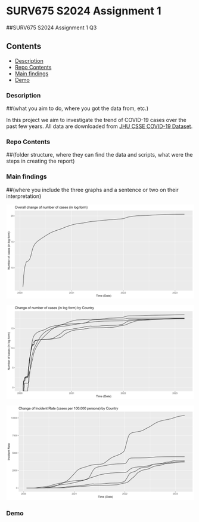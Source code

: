 # SURV675 S2024 Assignment 1
##SURV675 S2024 Assignment 1 Q3


## Contents

- [Description](#description)
- [Repo Contents](#repo-contents)
- [Main findings](#main-findings)
- [Demo](#demo)



### Description
##(what you aim to do, where you got the data from, etc.)

In this project we aim to investigate the trend of COVID-19 cases over the past few years. All data are downloaded from [JHU CSSE COVID-19 Dataset](https://github.com/CSSEGISandData/COVID-19/tree/master/csse_covid_19_data).


### Repo Contents 
##(folder structure, where they can find the data and scripts, what were the steps in creating the report)




### Main findings 
##(where you include the three graphs and a sentence or two on their interpretation)

![Alt text](fig1.jpeg)

![Alt text](fig2.jpeg)

![Alt text](fig3.jpeg)



### Demo


